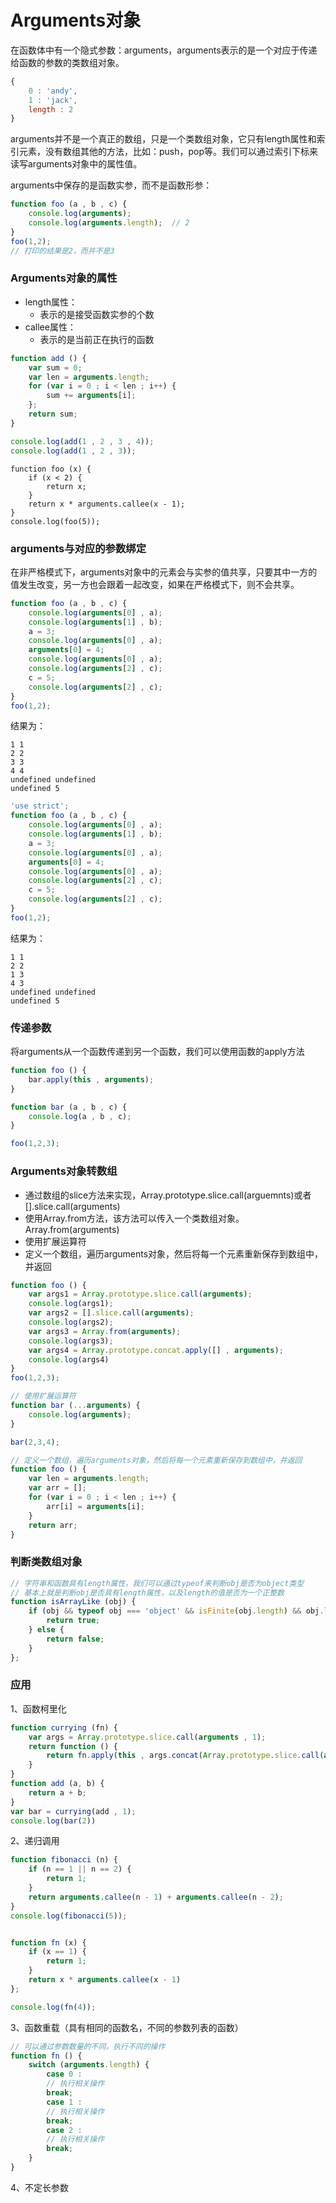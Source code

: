# Arguments对象
在函数体中有一个隐式参数：arguments，arguments表示的是一个对应于传递给函数的参数的类数组对象。
```javascript
{
    0 : 'andy',
    1 : 'jack',
    length : 2
}
```
arguments并不是一个真正的数组，只是一个类数组对象，它只有length属性和索引元素，没有数组其他的方法，比如：push，pop等。我们可以通过索引下标来读写arguments对象中的属性值。

arguments中保存的是函数实参，而不是函数形参：
```javascript
function foo (a , b , c) {
    console.log(arguments);
    console.log(arguments.length);  // 2
}
foo(1,2);
// 打印的结果是2，而并不是3
```
### Arguments对象的属性
- length属性：
  - 表示的是接受函数实参的个数
- callee属性：
  - 表示的是当前正在执行的函数
```javascript
function add () {
    var sum = 0;
    var len = arguments.length;
    for (var i = 0 ; i < len ; i++) {
        sum += arguments[i];
    };
    return sum;
}

console.log(add(1 , 2 , 3 , 4));
console.log(add(1 , 2 , 3));
```

```
function foo (x) {
    if (x < 2) {
        return x;
    }
    return x * arguments.callee(x - 1);
}
console.log(foo(5));
```

### arguments与对应的参数绑定
在非严格模式下，arguments对象中的元素会与实参的值共享，只要其中一方的值发生改变，另一方也会跟着一起改变，如果在严格模式下，则不会共享。
```javascript
function foo (a , b , c) {
    console.log(arguments[0] , a);
    console.log(arguments[1] , b);
    a = 3;
    console.log(arguments[0] , a);
    arguments[0] = 4;
    console.log(arguments[0] , a);
    console.log(arguments[2] , c);
    c = 5;
    console.log(arguments[2] , c);
}
foo(1,2);
```
结果为：
```
1 1
2 2
3 3
4 4
undefined undefined
undefined 5
```

```javascript
'use strict';
function foo (a , b , c) {
    console.log(arguments[0] , a);
    console.log(arguments[1] , b);
    a = 3;
    console.log(arguments[0] , a);
    arguments[0] = 4;
    console.log(arguments[0] , a);
    console.log(arguments[2] , c);
    c = 5;
    console.log(arguments[2] , c);
}
foo(1,2);
```
结果为：
```
1 1
2 2
1 3
4 3
undefined undefined
undefined 5
```
### 传递参数
将arguments从一个函数传递到另一个函数，我们可以使用函数的apply方法
```javascript
function foo () {
    bar.apply(this , arguments);
}

function bar (a , b , c) {
    console.log(a , b , c);
}

foo(1,2,3);
```
### Arguments对象转数组
- 通过数组的slice方法来实现，Array.prototype.slice.call(arguemnts)或者[].slice.call(arguments)
- 使用Array.from方法，该方法可以传入一个类数组对象。Array.from(arguments)
- 使用扩展运算符
- 定义一个数组，遍历arguments对象，然后将每一个元素重新保存到数组中，并返回

```javascript
function foo () {
    var args1 = Array.prototype.slice.call(arguments);
    console.log(args1);
    var args2 = [].slice.call(arguments);
    console.log(args2);
    var args3 = Array.from(arguments);
    console.log(args3);
    var args4 = Array.prototype.concat.apply([] , arguments);
    console.log(args4)
}
foo(1,2,3);
```

```javascript
// 使用扩展运算符
function bar (...arguments) {
    console.log(arguments);
}

bar(2,3,4);
```
```javascript
// 定义一个数组，遍历arguments对象，然后将每一个元素重新保存到数组中，并返回
function foo () {
    var len = arguments.length;
    var arr = [];
    for (var i = 0 ; i < len ; i++) {
        arr[i] = arguments[i];
    }
    return arr;
}
```
### 判断类数组对象

```javascript
// 字符串和函数具有length属性，我们可以通过typeof来判断obj是否为object类型
// 基本上就是判断obj是否具有length属性，以及length的值是否为一个正整数
function isArrayLike (obj) {
    if (obj && typeof obj === 'object' && isFinite(obj.length) && obj.length >= 0 && obj.length === Math.floor(obj.length) && obj.length < 2^32) {
        return true;
    } else {
        return false;
    }
};
```
### 应用
1、函数柯里化
```javascript
function currying (fn) {
    var args = Array.prototype.slice.call(arguments , 1);
    return function () {
        return fn.apply(this , args.concat(Array.prototype.slice.call(arguments)));
    }
}
function add (a, b) {
    return a + b;
}
var bar = currying(add , 1);
console.log(bar(2))
```
2、递归调用

```javascript
function fibonacci (n) {
    if (n == 1 || n == 2) {
        return 1;
    }
    return arguments.callee(n - 1) + arguments.callee(n - 2);
}
console.log(fibonacci(5));


function fn (x) {
    if (x == 1) {
        return 1;
    }
    return x * arguments.callee(x - 1)
};

console.log(fn(4));
```
3、函数重载（具有相同的函数名，不同的参数列表的函数）
```javascript
// 可以通过参数数量的不同，执行不同的操作
function fn () {
    switch (arguments.length) {
        case 0 :
        // 执行相关操作
        break;
        case 1 :
        // 执行相关操作
        break;
        case 2 : 
        // 执行相关操作
        break;
    }
}
```
4、不定长参数
